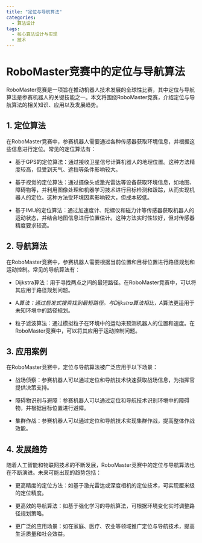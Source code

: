 ```yaml
---  
title: "定位与导航算法"  
categories:  
  - 算法设计  
tags: 
  - 核心算法设计与实现 
  - 技术  
---  
```


# RoboMaster竞赛中的定位与导航算法

RoboMaster竞赛是一项旨在推动机器人技术发展的全球性比赛，其中定位与导航算法是参赛机器人的关键技能之一。本文将围绕RoboMaster竞赛，介绍定位与导航算法的相关知识、应用以及发展趋势。

## 1. 定位算法

在RoboMaster竞赛中，参赛机器人需要通过各种传感器获取环境信息，并根据这些信息进行定位。常见的定位算法有：

- 基于GPS的定位算法：通过接收卫星信号计算机器人的地理位置。这种方法精度较高，但受到天气、遮挡等条件影响较大。

- 基于视觉的定位算法：通过摄像头或激光雷达等设备获取环境信息，如地图、障碍物等，并利用图像处理和机器学习技术进行目标检测和跟踪，从而实现机器人的定位。这种方法受环境因素影响较大，但成本较低。

- 基于IMU的定位算法：通过加速度计、陀螺仪和磁力计等传感器获取机器人的运动状态，并结合地图信息进行位置估计。这种方法实时性较好，但对传感器精度要求较高。

## 2. 导航算法

在RoboMaster竞赛中，参赛机器人需要根据当前位置和目标位置进行路径规划和运动控制。常见的导航算法有：

- Dijkstra算法：用于寻找两点之间的最短路径。在RoboMaster竞赛中，可以将其应用于路径规划问题。

- A*算法：通过启发式搜索找到最短路径。与Dijkstra算法相比，A*算法更适用于未知环境中的路径规划。

- 粒子滤波算法：通过模拟粒子在环境中的运动来预测机器人的位置和速度。在RoboMaster竞赛中，可以将其应用于运动控制问题。

## 3. 应用案例

在RoboMaster竞赛中，定位与导航算法被广泛应用于以下场景：

- 战场侦察：参赛机器人可以通过定位和导航技术快速获取战场信息，为指挥官提供决策支持。

- 障碍物识别与避障：参赛机器人可以通过定位和导航技术识别环境中的障碍物，并根据目标位置进行避障。

- 集群作战：参赛机器人可以通过定位和导航技术实现集群作战，提高整体作战效能。

## 4. 发展趋势

随着人工智能和物联网技术的不断发展，RoboMaster竞赛中的定位与导航算法也在不断演进。未来可能出现的趋势包括：

- 更高精度的定位方法：如基于激光雷达或深度相机的定位技术，可实现厘米级的定位精度。

- 更高效的导航算法：如基于强化学习的导航算法，可根据环境变化实时调整路径规划策略。

- 更广泛的应用场景：如在家庭、医疗、农业等领域推广定位与导航技术，提高生活质量和社会效益。 

